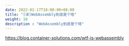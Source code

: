 ```yaml
---
date: 2022-02-17T18:00:00+08:00
title: "[译]WebAssembly到底是个啥"
weight: 10
description : "WebAssembly到底是个啥"
---
```



https://blog.container-solutions.com/wtf-is-webassembly